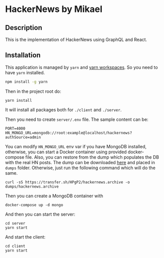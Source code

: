 # HackerNews by Mikael

## Description

This is the implementation of HackerNews using GraphQL and React.

## Installation

This application is managed by `yarn` and [yarn workspaces](https://yarnpkg.com/en/docs/workspaces). So you need to have `yarn` installed.

```bash
npm install -g yarn
```

Then in the project root do:

```
yarn install
```

It will install all packages both for `./client` and `./server`.

Then you need to create `server/.env` file. The sample content can be:

```
PORT=4000
HN_MONGO_URL=mongodb://root:example@localhost/hackernews?authSource=admin
```

You can modify `HN_MONGO_URL` env var if you have MongoDB installed, otherwise, you can start a Docker container using provided docker-compose file. Also, you can restore from the dump which populates the DB with the real HN posts.
The dump can be downloaded [here](https://transfer.sh/HPgP2/hackernews.archive) and placed in `dumps` folder. Otherwise, just run the following command which will do the same.

```
curl -sS https://transfer.sh/HPgP2/hackernews.archive -o dumps/hackernews.archive
```

Then you can create a MongoDB container with

```
docker-compose up -d mongo
```

And then you can start the server:

```
cd server
yarn start
```

And start the client:

```
cd client
yarn start
```
